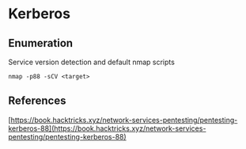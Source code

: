 # Kerberos

## Enumeration

Service version detection and default nmap scripts

```
nmap -p88 -sCV <target>
```

## References

[https://book.hacktricks.xyz/network-services-pentesting/pentesting-kerberos-88](https://book.hacktricks.xyz/network-services-pentesting/pentesting-kerberos-88)
